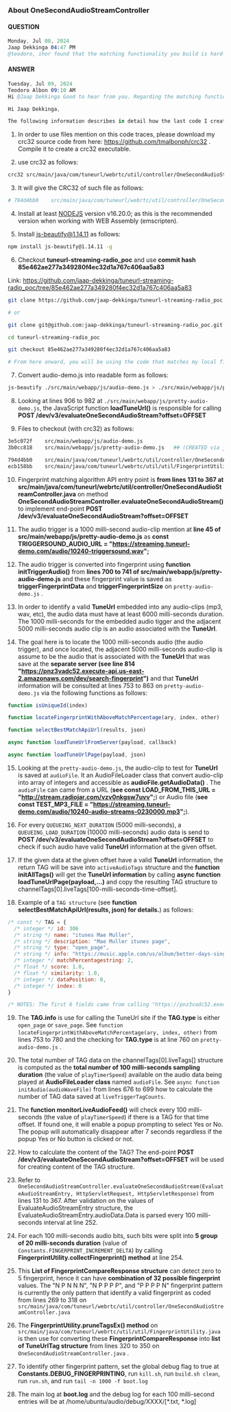 ### About OneSecondAudioStreamController

#### QUESTION

```s
Monday, Jul 08, 2024
Jaap Dekkinga 04:47 PM
@teodoro, ihor found that the matching functionality you build is hard-coded at this point. Can you direct him where you coded the actual matching interaction?
```

#### ANSWER

```s
Tuesday, Jul 09, 2024
Teodoro Albon 09:10 AM
Hi @Jaap Dekkinga Good to hear from you. Regarding the matching functionality, I will create a small document how the fingerprint matching is currently implemented for POST /dev/v3/evaluateOneSecondAudioStream API asap.
```

```s
Hi Jaap Dekkinga,

The following information describes in detail how the last code I created for detecting the embedded TuneUrl information on any MP3, WAV, ETC audio clips follows:
```

1. In order to use files mention on this code traces, please download my crc32 source code from here: https://github.com/tmalbonph/crc32 . Compile it to create a crc32 executable.

2. use crc32 as follows:

```bash
crc32 src/main/java/com/tuneurl/webrtc/util/controller/OneSecondAudioStreamController.java
```

3. It will give the CRC32 of such file as follows:

```bash
# 794d4bb0    src/main/java/com/tuneurl/webrtc/util/controller/OneSecondAudioStreamController.java
```

4. Install at least [NODEJS](https://nodejs.org/en/download/package-manager) version v16.20.0; as this is the recommended version when working with WEB Assembly (emscripten).

5. Install js-beautify@1.14.11 as follows:

```bash
npm install js-beautify@1.14.11 -g
```

6. Checkout **tuneurl-streaming-radio_poc** and use **commit hash 85e462ae277a349280f4ec32d1a767c406aa5a83**

  Link: https://github.com/jaap-dekkinga/tuneurl-streaming-radio_poc/tree/85e462ae277a349280f4ec32d1a767c406aa5a83

```bash
git clone https://github.com/jaap-dekkinga/tuneurl-streaming-radio_poc.git

# or

git clone git@github.com:jaap-dekkinga/tuneurl-streaming-radio_poc.git

cd tuneurl-streaming-radio_poc

git checkout 85e462ae277a349280f4ec32d1a767c406aa5a83

# From here onward, you will be using the code that matches my local files for TuneUrl-POC
```

7. Convert audio-demo.js into readable form as follows:

```bash
js-beautify ./src/main/webapp/js/audio-demo.js > ./src/main/webapp/js/pretty-audio-demo.js
```

8. Looking at lines 906 to 982 at `./src/main/webapp/js/pretty-audio-demo.js`, the JavaScript function **loadTuneUrl()** is responsible for calling **POST /dev/v3/evaluateOneSecondAudioStream?offset=OFFSET**

9. Files to checkout (with crc32) as follows:

```bash
3e5c072f    src/main/webapp/js/audio-demo.js
3b0cc818    src/main/webapp/js/pretty-audio-demo.js   ## (CREATED via js-beautify)

794d4bb0    src/main/java/com/tuneurl/webrtc/util/controller/OneSecondAudioStreamController.java
ecb158bb    src/main/java/com/tuneurl/webrtc/util/util/FingerprintUtility.java

```

10. Fingerprint matching algorithm API entry point is **from lines 131 to 367 at src/main/java/com/tuneurl/webrtc/util/controller/OneSecondAudioStreamController.java** on method **OneSecondAudioStreamController.evaluateOneSecondAudioStream()** to implement end-point **POST /dev/v3/evaluateOneSecondAudioStream?offset=OFFSET**

11. The audio trigger is a 1000 milli-second audio-clip mention at **line 45 of src/main/webapp/js/pretty-audio-demo.js**
as **const TRIGGERSOUND_AUDIO_URL = "https://streaming.tuneurl-demo.com/audio/10240-triggersound.wav";**

12. The audio trigger is converted into fingerprint using **function initTriggerAudio()** from **lines 700 to 741 of src/main/webapp/js/pretty-audio-demo.js** and these fingerprint value is saved as **triggerFingerprintData** and **triggerFingerprintSize** on `pretty-audio-demo.js` .

13. In order to identify a valid **TuneUrl** embedded into any audio-clips (mp3, wav, etc), the audio data must have at least 6000 milli-seconds duration. The 1000 milli-seconds for the embedded audio tigger and the adjacent 5000 milli-seconds audio clip is an audio associated with the **TuneUrl**.

14. The goal here is to locate the 1000 milli-seconds audio (the audio trigger), and once located, the adjacent 5000 milli-seconds audio-clip is assume to be the audio that is associated with the **TuneUrl** that was save at the **separate server (see line 814 "https://pnz3vadc52.execute-api.us-east-2.amazonaws.com/dev/search-fingerprint")** and that **TuneUrl** information will be consulted at lines 753 to 863 on `pretty-audio-demo.js` via the following functions as follows:

```JavaScript
function isUniqueId(index)

function locateFingerprintWithAboveMatchPercentage(ary, index, other)

function selectBestMatchApiUrl(results, json)

async function loadTuneUrlFromServer(payload, callback)

async function loadTuneUrlPage(payload, json)

```

15. Looking at the `pretty-audio-demo.js`, the audio-clip to test for **TuneUrl** is saved at `audioFile`. It an AudioFileLoader class that convert audio-clip into array of integers and accessible as **audioFile.getAudioData()** . The `audioFile` can came from a URL (**see const LOAD_FROM_THIS_URL = "http://stream.radiojar.com/vzv0nkgsw7uvv";**) or Audio file (**see const TEST_MP3_FILE = "https://streaming.tuneurl-demo.com/audio/10240-audio-streams-0230000.mp3";**).


16. For every `QUEUEING_NEXT_DURATION` (5000 milli-seconds), a `QUEUEING_LOAD_DURATION` (10000 milli-seconds) audio data is send to **POST /dev/v3/evaluateOneSecondAudioStream?offset=OFFSET** to check if such audio have valid **TuneUrl** information at the given offset.

17. If the given data at the given offset have a valid **TuneUrl** information, the return TAG will be save into `activeAudioTags` structure and the **function initAllTags()** will get the **TuneUrl information** by calling **async function loadTuneUrlPage(payload,...)** and copy the resulting TAG structure to channelTags[0].liveTags[100-milli-seconds-time-offset].

18. Example of a `TAG structure` (see **function selectBestMatchApiUrl(results, json) for details.**) as follows:

```JavaScript
/* const */ TAG = {
  /* integer */ id: 306
  /* string */ name: "itunes Mae Muller",
  /* string */ description: "Mae Muller itunes page",
  /* string */ type: "open_page",
  /* string */ info: "https://music.apple.com/us/album/better-days-single/1585274078",
  /* integer */ matchPercentagestring: 2,
  /* float */ score: 1.0,
  /* float */ similarity: 1.0,
  /* integer */ dataPosition: 0,
  /* integer */ index: 0
}

/* NOTES: The first 6 fields came from calling "https://pnz3vadc52.execute-api.us-east-2.amazonaws.com/dev/search-fingerprint", while score, similarity, dataPosition, index were added by function initAllTags() */
```

19. The **TAG.info** is use for calling the TuneUrl site if the **TAG.type** is either `open_page` or `save_page`. See `function locateFingerprintWithAboveMatchPercentage(ary, index, other)` from lines 753 to 780 and the checking for **TAG.type** is at line 760 on `pretty-audio-demo.js` .

20. The total number of TAG data on the channelTags[0].liveTags[] structure is computed as the **total number of 100 milli-seconds sampling duration** (the value of `playTimerSpeed`) available on the audio data being played at **AudioFileLoader class** named `audioFile`. See `async function initAudio(audioWaveFile)` from lines 676 to 699 how to calculate the number of TAG data saved at `liveTriggerTagCounts`.

21. The **function monitorLiveAudioFeed()** will check every 100 milli-seconds (the value of `playTimerSpeed`) if there is a TAG for that time offset. If found one, it will enable a popup prompting to select Yes or No. The popup will automatically disappear after 7 seconds regardless if the popup Yes or No button is clicked or not.

22. How to calculate the content of the TAG? The end-point **POST /dev/v3/evaluateOneSecondAudioStream?offset=OFFSET** will be used for creating content of the TAG structure.

23. Refer to `OneSecondAudioStreamController.evaluateOneSecondAudioStream(EvaluateAudioStreamEntry, HttpServletRequest, HttpServletResponse)` from lines 131 to 367. After validation on the values of EvaluateAudioStreamEntry structure, the EvaluateAudioStreamEntry.audioData.Data is parsed every 100 milli-seconds interval at line 252.

24. For each 100 milli-seconds audio bits, such bits were split into **5 group of 20 milli-seconds duration** (value of `Constants.FINGERPRINT_INCREMENT_DELTA`) by calling **FingerprintUtility.collectFingerprint() method** at line 254.

25. This **List of FingerprintCompareResponse structure** can detect zero to 5 fingerprint, hence it can have **combination of 32 possible fingerprint** values. The "N P N N N", "N P P P P", and "P P P P N" fingerprint pattern is currently the only pattern that identify a valid fingerprint as coded from lines 269 to 318 on `src/main/java/com/tuneurl/webrtc/util/controller/OneSecondAudioStreamController.java`

26. The **FingerprintUtility.pruneTagsEx() method** on `src/main/java/com/tuneurl/webrtc/util/util/FingerprintUtility.java` is then use for converting these **FingerprintCompareResponse** into **list of TuneUrlTag structure** from lines 320 to 350 on `OneSecondAudioStreamController.java` .

27. To identify other fingerprint pattern, set the global debug flag to true at **Constants.DEBUG_FINGERPRINTING**, run `kill.sh`, run `build.sh clean`, run `run.sh`, and run `tail -n 1000 -f boot.log`

28. The main log at **boot.log** and the debug log for each 100 milli-second entries will be at /home/ubuntu/audio/debug/XXXX/[*.txt, *.log]
